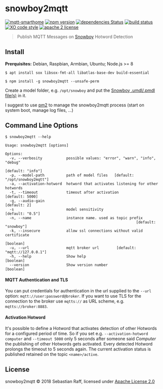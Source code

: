 # snowboy2mqtt

[![mqtt-smarthome](https://img.shields.io/badge/mqtt-smarthome-blue.svg)](https://github.com/mqtt-smarthome/mqtt-smarthome)
[![npm version](https://badge.fury.io/js/snowboy2mqtt.svg)](https://www.npmjs.com/package/snowboy2mqtt)
[![dependencies Status](https://david-dm.org/hobbyquaker/snowboy2mqtt/status.svg)](https://david-dm.org/hobbyquaker/snowboy2mqtt)
[![build status](https://travis-ci.org/hobbyquaker/snowboy2mqtt.svg?branch=master)](https://travis-ci.org/hobbyquaker/snowboy2mqtt)
[![XO code style](https://img.shields.io/badge/code_style-XO-5ed9c7.svg)](https://github.com/sindresorhus/xo)
[![apache 2 license](https://img.shields.io/badge/license-Apache%202-blue.svg)](LICENSE)


> Publish MQTT Messages on [Snowboy](https://snowboy.kitt.ai/) Hotword Detection


## Install

**Prerquisites:** Debian, Raspbian, Armbian, Ubuntu; Node.js >= 8

`$ apt install sox libsox-fmt-all libatlas-base-dev build-essential`

`$ npm install -g snowboy2mqtt --unsafe-perm`

Create a model folder, e.g. `/opt/snowboy` and put the [Snowboy .umdl/.pmdl file(s)](https://snowboy.kitt.ai/dashboard) 
in it.

I suggest to use [pm2](http://pm2.keymetrics.io/) to manage the snowboy2mqtt process (start on system boot, manage log 
files, ...)


## Command Line Options

`$ snowboy2mqtt --help`

```
Usage: snowboy2mqtt [options]

Options:
  -v, --verbosity           possible values: "error", "warn", "info", "debug"
                                                               [default: "info"]
  -p, --model-path          path of model files   [default: "/opt/snowboy2mqtt"]
  -a, --activation-hotword  hotword that activates listening for other hotwords
  -t, --timeout             timeout after activation             [default: 5000]
  -g, --audio-gain                                                  [default: 2]
  -s                        model sensitivity                   [default: "0.5"]
  -n, --name                instance name. used as topic prefix
                                                            [default: "snowboy"]
  -k, --insecure            allow ssl connections without valid certificate
                                                                       [boolean]
  -u, --url                 mqtt broker url        [default: "mqtt://127.0.0.1"]
  -h, --help                Show help                                  [boolean]
  --version                 Show version number                        [boolean]
```


#### MQTT Authentication and TLS
You can put credentials for authentication in the url supplied to the `--url` option: `mqtt://user:password@broker`. If 
you want to use TLS for the connection to the broker use `mqtts://` as URL scheme, e.g. `mqtts://broker:8883`.


#### Activation Hotword

It's possible to define a Hotword that activates detection of other Hotwords for a configured period of time. So if you 
set e.g. `--activation-hotword computer` and `--timeout 5000` only 5 seconds after someone said _Computer_ the 
publishing of other Hotwords gets activated. Every detected Hotword prolongs the timeout to 5 seconds again. The 
current activation status is published retained on the topic `<name>/active`.


## License

snowboy2mqtt © 2018 Sebastian Raff, licensed under [Apache License 2.0](LICENSE)
